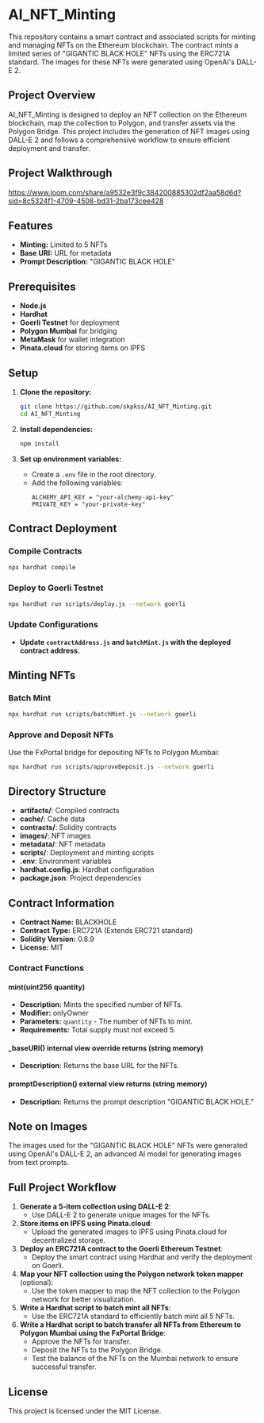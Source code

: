 # AI_NFT_Minting

This repository contains a smart contract and associated scripts for minting and managing NFTs on the Ethereum blockchain. The contract mints a limited series of "GIGANTIC BLACK HOLE" NFTs using the ERC721A standard. The images for these NFTs were generated using OpenAI's DALL-E 2.

## Project Overview

AI_NFT_Minting is designed to deploy an NFT collection on the Ethereum blockchain, map the collection to Polygon, and transfer assets via the Polygon Bridge. This project includes the generation of NFT images using DALL-E 2 and follows a comprehensive workflow to ensure efficient deployment and transfer.

## Project Walkthrough

https://www.loom.com/share/a9532e3f9c384200885302df2aa58d6d?sid=8c5324f1-4709-4508-bd31-2ba173cee428

## Features

- **Minting:** Limited to 5 NFTs
- **Base URI:** URL for metadata
- **Prompt Description:** "GIGANTIC BLACK HOLE"

## Prerequisites

- **Node.js**
- **Hardhat**
- **Goerli Testnet** for deployment
- **Polygon Mumbai** for bridging
- **MetaMask** for wallet integration
- **Pinata.cloud** for storing items on IPFS

## Setup

1. **Clone the repository:**
    ```bash
    git clone https://github.com/skpkss/AI_NFT_Minting.git
    cd AI_NFT_Minting
    ```

2. **Install dependencies:**
    ```bash
    npm install
    ```

3. **Set up environment variables:**
    - Create a `.env` file in the root directory.
    - Add the following variables:
      ```plaintext
      ALCHEMY_API_KEY = "your-alchemy-api-key"
      PRIVATE_KEY = "your-private-key"
      ```

## Contract Deployment

### Compile Contracts

```bash
npx hardhat compile
```

### Deploy to Goerli Testnet

```bash
npx hardhat run scripts/deploy.js --network goerli
```

### Update Configurations

- **Update `contractAddress.js` and `batchMint.js` with the deployed contract address.**

## Minting NFTs

### Batch Mint

```bash
npx hardhat run scripts/batchMint.js --network goerli
```

### Approve and Deposit NFTs

Use the FxPortal bridge for depositing NFTs to Polygon Mumbai:

```bash
npx hardhat run scripts/approveDeposit.js --network goerli
```

## Directory Structure

- **artifacts/**: Compiled contracts
- **cache/**: Cache data
- **contracts/**: Solidity contracts
- **images/**: NFT images
- **metadata/**: NFT metadata
- **scripts/**: Deployment and minting scripts
- **.env**: Environment variables
- **hardhat.config.js**: Hardhat configuration
- **package.json**: Project dependencies

## Contract Information

- **Contract Name:** BLACKHOLE
- **Contract Type:** ERC721A (Extends ERC721 standard)
- **Solidity Version:** 0.8.9
- **License:** MIT

### Contract Functions

#### mint(uint256 quantity)

- **Description:** Mints the specified number of NFTs.
- **Modifier:** onlyOwner
- **Parameters:** `quantity` - The number of NFTs to mint.
- **Requirements:** Total supply must not exceed 5.

#### _baseURI() internal view override returns (string memory)

- **Description:** Returns the base URL for the NFTs.

#### promptDescription() external view returns (string memory)

- **Description:** Returns the prompt description "GIGANTIC BLACK HOLE."

## Note on Images

The images used for the "GIGANTIC BLACK HOLE" NFTs were generated using OpenAI's DALL-E 2, an advanced AI model for generating images from text prompts.

## Full Project Workflow

1. **Generate a 5-item collection using DALL-E 2**:
    - Use DALL-E 2 to generate unique images for the NFTs.
2. **Store items on IPFS using Pinata.cloud**:
    - Upload the generated images to IPFS using Pinata.cloud for decentralized storage.
3. **Deploy an ERC721A contract to the Goerli Ethereum Testnet**:
    - Deploy the smart contract using Hardhat and verify the deployment on Goerli.
4. **Map your NFT collection using the Polygon network token mapper** (optional):
    - Use the token mapper to map the NFT collection to the Polygon network for better visualization.
5. **Write a Hardhat script to batch mint all NFTs**:
    - Use the ERC721A standard to efficiently batch mint all 5 NFTs.
6. **Write a Hardhat script to batch transfer all NFTs from Ethereum to Polygon Mumbai using the FxPortal Bridge**:
    - Approve the NFTs for transfer.
    - Deposit the NFTs to the Polygon Bridge.
    - Test the balance of the NFTs on the Mumbai network to ensure successful transfer.

## License

This project is licensed under the MIT License.
